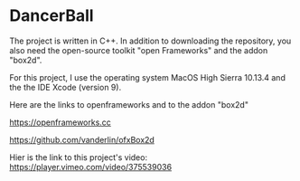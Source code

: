 # DancerBall
The project is written in C++. In addition to downloading the repository, you also need the open-source toolkit "open Frameworks" and the addon "box2d".

For this project, I use the operating system MacOS High Sierra 10.13.4 and the the IDE Xcode (version 9). 

Here are the links to openframeworks and to the addon "box2d"

https://openframeworks.cc

https://github.com/vanderlin/ofxBox2d

Hier is the link to this project's video: https://player.vimeo.com/video/375539036
